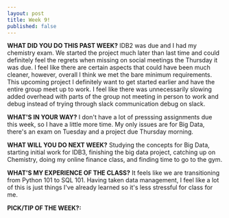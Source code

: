 ```yaml
---
layout: post
title: Week 9!
published: false
---
```


**WHAT DID YOU DO THIS PAST WEEK?** IDB2 was due and I had my chemistry exam. We started the project much later than last time and could definitely feel the regrets when missing on social meetings the Thursday it was due. I feel like there are certain aspects that could have been much cleaner, however, overall I think we met the bare minimum requirements. This upcoming project I definitely want to get started earlier and have the entire group meet up to work. I feel like there was unnecessarily slowing added overhead with parts of the group not meeting in person to work and debug instead of trying through slack communication debug on slack.

**WHAT'S IN YOUR WAY?** I don't have a lot of presssing assignments due this week, so I have a little more time. My only issues are for Big Data, there's an exam on Tuesday and a project due Thursday morning.

**WHAT WILL YOU DO NEXT WEEK?** Studying the concepts for Big Data, starting initial work for IDB3, finishing the big data project, catching up on Chemistry, doing my online finance class, and finding time to go to the gym.

**WHAT'S MY EXPERIENCE OF THE CLASS?** It feels like we are transitioning from Python 101 to SQL 101. Having taken data management, I feel like a lot of this is just things I've already learned so it's less stressful for class for me.

**PICK/TIP OF THE WEEK?:** 
